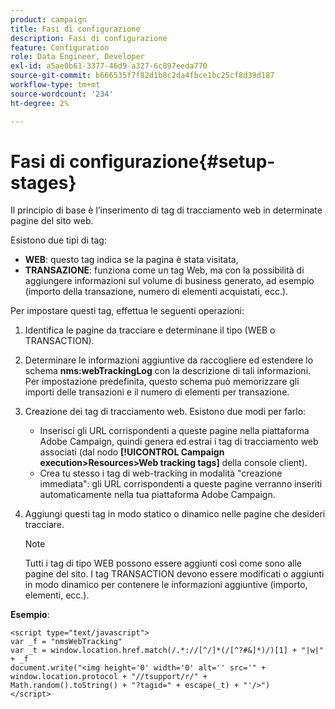 ```yaml
---
product: campaign
title: Fasi di configurazione
description: Fasi di configurazione
feature: Configuration
role: Data Engineer, Developer
exl-id: a5ae0b61-3377-46d9-a327-6c897eeda770
source-git-commit: b666535f7f82d1b8c2da4fbce1bc25cf8d39d187
workflow-type: tm+mt
source-wordcount: '234'
ht-degree: 2%

---
```


# Fasi di configurazione{#setup-stages}

Il principio di base è l’inserimento di tag di tracciamento web in determinate pagine del sito web.

Esistono due tipi di tag:

* **WEB**: questo tag indica se la pagina è stata visitata,
* **TRANSAZIONE**: funziona come un tag Web, ma con la possibilità di aggiungere informazioni sul volume di business generato, ad esempio (importo della transazione, numero di elementi acquistati, ecc.).

Per impostare questi tag, effettua le seguenti operazioni:

1. Identifica le pagine da tracciare e determinane il tipo (WEB o TRANSACTION).
1. Determinare le informazioni aggiuntive da raccogliere ed estendere lo schema **nms:webTrackingLog** con la descrizione di tali informazioni. Per impostazione predefinita, questo schema può memorizzare gli importi delle transazioni e il numero di elementi per transazione.
1. Creazione dei tag di tracciamento web. Esistono due modi per farlo:

   * Inserisci gli URL corrispondenti a queste pagine nella piattaforma Adobe Campaign, quindi genera ed estrai i tag di tracciamento web associati (dal nodo **[!UICONTROL Campaign execution>Resources>Web tracking tags]** della console client).
   * Crea tu stesso i tag di web-tracking in modalità &quot;creazione immediata&quot;: gli URL corrispondenti a queste pagine verranno inseriti automaticamente nella tua piattaforma Adobe Campaign.

1. Aggiungi questi tag in modo statico o dinamico nelle pagine che desideri tracciare.

   >[!NOTE]
   >
   >Tutti i tag di tipo WEB possono essere aggiunti così come sono alle pagine del sito. I tag TRANSACTION devono essere modificati o aggiunti in modo dinamico per contenere le informazioni aggiuntive (importo, elementi, ecc.).

**Esempio**:

```
<script type="text/javascript">
var _f = "nmsWebTracking"
var _t = window.location.href.match(/.*://[^/]*(/[^?#&]*)/)[1] + "|w|" + _f
document.write("<img height='0' width='0' alt='' src='" +
window.location.protocol + "//tsupport/r/" +
Math.random().toString() + "?tagid=" + escape(_t) + "'/>")
</script>
```
